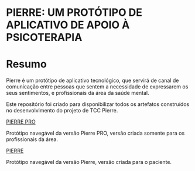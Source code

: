# PIERRE: UM PROTÓTIPO DE APLICATIVO DE APOIO À PSICOTERAPIA

# Resumo

Pierre é um protótipo de aplicativo tecnológico, que servirá de canal de comunicação entre pessoas que sentem a necessidade de expressarem os seus sentimentos, e profissionais da área da saúde mental.

Este repositório foi criado para disponibilizar todos os artefatos construídos no desenvolvimento do projeto de TCC Pierre.

[PIERRE PRO](https://www.figma.com/proto/5Mz6U6HSVh9iA5jf8aWJs4/TCC-PROFISSIONAL?scaling=scale-down&node-id=1%3A3)

Protótipo navegável da versão Pierre PRO, versão criada somente para os profissionais da área.

[PIERRE](https://www.figma.com/proto/NapGPT7Io6fN2yJ10PcazC/TCC-PACIENTE?node-id=1%3A13&scaling=scale-down)

Protótipo navegável da versão Pierre, versão criada para o paciente.


